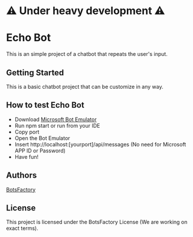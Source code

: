# ⚠️ Under heavy development ⚠️

# Echo Bot
This is an simple project of a chatbot that repeats the user's input.

## Getting Started
This is a basic chatbot project that can be customize in any way.

## How to test Echo Bot
* Download [Microsoft Bot Emulator](https://github.com/Microsoft/BotFramework-Emulator/releases/tag/v3.5.29)
* Run npm start or run from your IDE 
* Copy port
* Open the Bot Emulator 
* Insert http://localhost:[yourport]/api/messages (No need for Microsoft APP ID or Password)
* Have fun!  

## Authors

[BotsFactory](https://www.botsfactory.io)

## License

This project is licensed under the BotsFactory License (We are working on exact terms).
